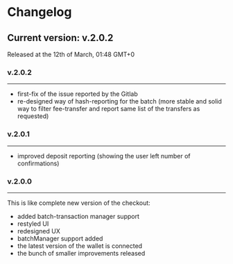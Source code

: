 # Changelog

## Current version: v.2.0.2

Released at the 12th of March, 01:48 GMT+0

### v.2.0.2

---

* first-fix of the issue reported by the Gitlab
* re-designed way of hash-reporting for the batch (more stable and solid way to filter fee-transfer and report same list of the transfers as requested)

### v.2.0.1

---

* improved deposit reporting (showing the user left number of confirmations)

### v.2.0.0

---
This is like complete new version of the checkout:
* added batch-transaction manager support
* restyled UI
* redesigned UX
* batchManager support added
* the latest version of the wallet is connected
* the bunch of smaller improvements released